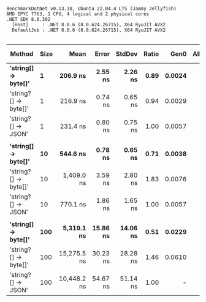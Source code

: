 ```

BenchmarkDotNet v0.13.10, Ubuntu 22.04.4 LTS (Jammy Jellyfish)
AMD EPYC 7763, 1 CPU, 4 logical and 2 physical cores
.NET SDK 8.0.302
  [Host]     : .NET 8.0.6 (8.0.624.26715), X64 RyuJIT AVX2
  DefaultJob : .NET 8.0.6 (8.0.624.26715), X64 RyuJIT AVX2


```
| Method               | Size | Mean        | Error    | StdDev   | Ratio | Gen0   | Allocated | Alloc Ratio |
|--------------------- |----- |------------:|---------:|---------:|------:|-------:|----------:|------------:|
| **&#39;string[] → byte[]&#39;**  | **1**    |    **206.9 ns** |  **2.55 ns** |  **2.26 ns** |  **0.89** | **0.0024** |     **208 B** |        **0.43** |
| &#39;string?[] → byte[]&#39; | 1    |    216.9 ns |  0.74 ns |  0.65 ns |  0.94 | 0.0029 |     240 B |        0.49 |
| &#39;string?[] → JSON&#39;   | 1    |    231.4 ns |  0.80 ns |  0.75 ns |  1.00 | 0.0057 |     488 B |        1.00 |
|                      |      |             |          |          |       |        |           |             |
| **&#39;string[] → byte[]&#39;**  | **10**   |    **544.6 ns** |  **0.78 ns** |  **0.65 ns** |  **0.71** | **0.0038** |     **360 B** |        **0.74** |
| &#39;string?[] → byte[]&#39; | 10   |  1,409.0 ns |  3.59 ns |  2.80 ns |  1.83 | 0.0076 |     680 B |        1.39 |
| &#39;string?[] → JSON&#39;   | 10   |    770.1 ns |  1.86 ns |  1.65 ns |  1.00 | 0.0057 |     488 B |        1.00 |
|                      |      |             |          |          |       |        |           |             |
| **&#39;string[] → byte[]&#39;**  | **100**  |  **5,319.1 ns** | **15.86 ns** | **14.06 ns** |  **0.51** | **0.0229** |    **2336 B** |        **4.79** |
| &#39;string?[] → byte[]&#39; | 100  | 15,275.5 ns | 30.23 ns | 28.28 ns |  1.46 | 0.0610 |    5536 B |       11.34 |
| &#39;string?[] → JSON&#39;   | 100  | 10,448.2 ns | 54.67 ns | 51.14 ns |  1.00 |      - |     488 B |        1.00 |
